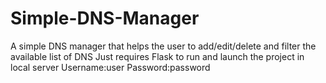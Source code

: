 # Simple-DNS-Manager
A simple DNS manager that helps the user to add/edit/delete and filter the available list of DNS 
Just requires Flask to run and launch the project in local server
Username:user
Password:password
